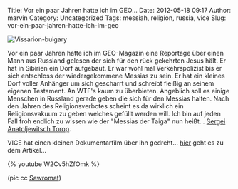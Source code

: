Title: Vor ein paar Jahren hatte ich im GEO...
Date: 2012-05-18 09:17
Author: marvin
Category: Uncategorized
Tags: messiah, religion, russia, vice
Slug: vor-ein-paar-jahren-hatte-ich-im-geo

![Vissarion-bulgary]({filename}/images/Vissarion-bulgary.jpg)

Vor ein paar Jahren hatte ich im GEO-Magazin eine Reportage über einen
Mann aus Russland gelesen der sich für den rück gekehrten Jesus hält. Er
hat in Sibirien ein Dorf aufgebaut. Er war wohl mal Verkehrspolizist bis
er sich entschloss der wiedergekommene Messias zu sein. Er hat ein
kleines Dorf voller Anhänger um sich gescharrt und schreibt fleißig an
seinem eigenen Testament. An WTF's kaum zu überbieten. Angeblich soll es
einige Menschen in Russland gerade geben die sich für den Messias
halten. Nach den Jahren des Religionsverbotes scheint es da wirklich ein
Religionsvakuum zu geben welches gefüllt werden will. Ich bin auf jeden
Fall froh endlich zu wissen wie der "Messias der Taiga" nun heißt...
[Sergei Anatoljewitsch
Torop](http://de.wikipedia.org/wiki/Sergei_Anatoljewitsch_Torop).

VICE hat einen kleinen Dokumentarfilm über ihn gedreht...
[hier](http://www.vice.com/read/the-mysteries-of-the-teacher-0000099-v18n12?Contentpage=-1)
geht es zu dem Artikel...

{% youtube W2Cv5hZfOmk %}

(pic cc
[Sawromat](http://en.wikipedia.org/wiki/File:Vissarion-bulgary.jpg))

